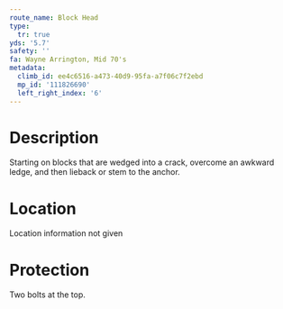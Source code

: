 ```yaml
---
route_name: Block Head
type:
  tr: true
yds: '5.7'
safety: ''
fa: Wayne Arrington, Mid 70's
metadata:
  climb_id: ee4c6516-a473-40d9-95fa-a7f06c7f2ebd
  mp_id: '111826690'
  left_right_index: '6'
---
```

# Description
Starting on blocks that are wedged into a crack, overcome an awkward ledge, and then lieback or stem to the anchor.

# Location
Location information not given

# Protection
Two bolts at the top.
